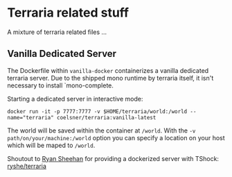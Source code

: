 # Terraria related stuff
A mixture of terraria related files ...

## Vanilla Dedicated Server
The Dockerfile within `vanilla-docker` containerizes a vanilla dedicated terraria server. Due to the shipped mono runtime by terraria itself, it isn't necessary to install `mono-complete.

Starting a dedicated server in interactive mode:

    docker run -it -p 7777:7777 -v $HOME/terraria/world:/world --name="terraria" coelsner/terraria:vanilla-latest

The world will be saved within the container at `/world`. With the `-v path/on/your/machine:/world` option you can specify a location on your host which will be maped to `/world`.

Shoutout to [Ryan Sheehan](https://github.com/ryansheehan) for providing a dockerized server with TShock: [ryshe/terraria](https://hub.docker.com/r/ryshe/terraria/)

